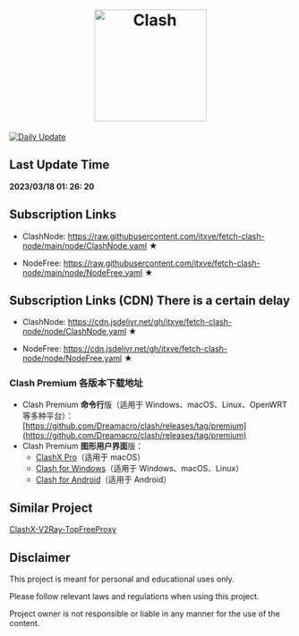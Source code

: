 <h1 align="center">
  <img src="https://github.com/Dreamacro/clash/raw/master/docs/logo.png" alt="Clash" width="200">
 
</h1>

[![Daily Update](https://github.com/itxve/fetch-clash-node/actions/workflows/update-node.yml/badge.svg?branch=main)](https://github.com/itxve/fetch-clash-node/actions/workflows/update-node.yml)

## Last Update Time

<b><time>2023/03/18 01: 26: 20</time></b>


## Subscription Links

- ClashNode: https://raw.githubusercontent.com/itxve/fetch-clash-node/main/node/ClashNode.yaml ★

- NodeFree: https://raw.githubusercontent.com/itxve/fetch-clash-node/main/node/NodeFree.yaml ★

## Subscription Links (CDN) There is a certain delay

- ClashNode: https://cdn.jsdelivr.net/gh/itxve/fetch-clash-node/node/ClashNode.yaml ★

- NodeFree: https://cdn.jsdelivr.net/gh/itxve/fetch-clash-node/node/NodeFree.yaml ★

### Clash Premium 各版本下载地址

- Clash Premium **命令行**版（适用于 Windows、macOS、Linux、OpenWRT 等多种平台）：[https://github.com/Dreamacro/clash/releases/tag/premium](https://github.com/Dreamacro/clash/releases/tag/premium)
- Clash Premium **图形用户界面**版：
  - [ClashX Pro](https://install.appcenter.ms/users/clashx/apps/clashx-pro/distribution_groups/public)（适用于 macOS）
  - [Clash for Windows](https://github.com/Fndroid/clash_for_windows_pkg/releases)（适用于 Windows、macOS、Linux）
  - [Clash for Android](https://github.com/Kr328/ClashForAndroid/releases)（适用于 Android）

## Similar Project

[ClashX-V2Ray-TopFreeProxy](https://github.com/WilliamStar007/ClashX-V2Ray-TopFreeProxy)

## Disclaimer

This project is meant for personal and educational uses only.

Please follow relevant laws and regulations when using this project.

Project owner is not responsible or liable in any manner for the use of the content.
